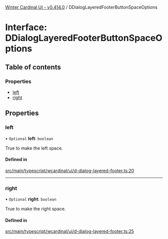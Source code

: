 [Winter Cardinal UI - v0.414.0](../index.md) / DDialogLayeredFooterButtonSpaceOptions

# Interface: DDialogLayeredFooterButtonSpaceOptions

## Table of contents

### Properties

- [left](DDialogLayeredFooterButtonSpaceOptions.md#left)
- [right](DDialogLayeredFooterButtonSpaceOptions.md#right)

## Properties

### left

• `Optional` **left**: `boolean`

True to make the left space.

#### Defined in

[src/main/typescript/wcardinal/ui/d-dialog-layered-footer.ts:20](https://github.com/winter-cardinal/winter-cardinal-ui/blob/v0.414.0/src/main/typescript/wcardinal/ui/d-dialog-layered-footer.ts#L20)

___

### right

• `Optional` **right**: `boolean`

True to make the right space.

#### Defined in

[src/main/typescript/wcardinal/ui/d-dialog-layered-footer.ts:25](https://github.com/winter-cardinal/winter-cardinal-ui/blob/v0.414.0/src/main/typescript/wcardinal/ui/d-dialog-layered-footer.ts#L25)
